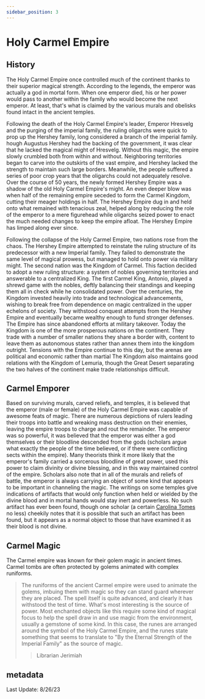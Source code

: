 ```yaml
---
sidebar_position: 3
---
```


# Holy Carmel Empire

## History
The Holy Carmel Empire once controlled much of the continent thanks to their superior magical strength. 
According to the legends, the emperor was actually a god in mortal form. 
When one emperor died, his or her power would pass to another within the family who would become the next emperor. 
At least, that's what is claimed by the various murals and obelisks found intact in the ancient temples.

Following the death of the Holy Carmel Empire's leader, Emperor Hresvelg and the purging of the imperial family, the ruling oligarchs were quick to prop up the Hershey family, long considered a branch of the imperial family. 
hough Augustus Hershey had the backing of the government, it was clear that he lacked the magical might of Hresvelg. Without this magic, the empire slowly crumbled both from within and without.
Neighboring territories began to carve into the outskirts of the vast empire, and Hershey lacked the strength to maintain such large borders. 
Meanwhile, the people suffered a series of poor crop years that the oligarchs could not adequately resolve. 
Over the course of 50 years, the newly formed Hershey Empire was a shadow of the old Holy Carmel Empire's might. An even deeper blow was when half of the remaining empire seceded to form the Carmel Kingdom, cutting their meager holdings in half. 
The Hershey Empire dug in and held onto what remained with tenacious zeal, helped along by reducing the role of the emperor to a mere figurehead while oligarchs seized power to enact the much needed changes to keep the empire afloat. 
The Hershey Empire has limped along ever since.

Following the collapse of the Holy Carmel Empire, two nations rose from the chaos. 
The Hershey Empire attempted to reinstate the ruling structure of its predecessor with a new Imperial family. 
They failed to demonstrate the same level of magical prowess, but managed to hold onto power via military might. 
The second nation was the Kingdom of Carmel. 
This faction decided to adopt a new ruling structure: a system of nobles governing territories and answerable to a centralized King. 
The first Carmel King, Antonio, played a shrewd game with the nobles, deftly balancing their standings and keeping them all in check while he consolidated power. 
Over the centuries, the Kingdom invested heavily into trade and technological advancements, wishing to break free from dependence on magic centralized in the upper echelons of society. 
They withstood conquest attempts from the Hershey Empire and eventually became wealthy enough to fund stronger defenses. The Empire has since abandoned efforts at military takeover. 
Today the Kingdom is one of the more prosperous nations on the continent. 
They trade with a number of smaller nations they share a border with, content to leave them as autonomous states rather than annex them into the kingdom outright. 
Tensions with the Empire continue to this day, but the arenas are political and economic rather than martial
The Kingdom also maintains good relations with the Kingdom of Lemuria, though the Great Desert separating the two halves of the continent make trade relationships difficult.

## Carmel Emporer
Based on surviving murals, carved reliefs, and temples, it is believed that the emperor (male or female) of the Holy Carmel Empire was capable of awesome feats of magic. 
There are numerous depictions of rulers leading their troops into battle and wreaking mass destruction on their enemies, leaving the empire troops to charge and rout the remainder. 
The emperor was so powerful, it was believed that the emperor was either a god themselves or their bloodline descended from the gods (scholars argue what exactly the people of the time believed, or if there were conflicting sects within the empire). Many theorists think it more likely that the emperor's family carried a sorcerous bloodline of great power, used this power to claim divinity or divine blessing, and in this way maintained control of the empire.
Scholars also note that in all of the murals and reliefs of battle, the emperor is always carrying an object of some kind that appears to be important in channeling the magic. 
The writings on some temples give indications of artifacts that would only function when held or wielded by the divine blood and in mortal hands would stay inert and powerless. 
No such artifact has ever been found, though one scholar (a certain [Carolina Tomes](../../npcs/carolina_jones) no less) cheekily notes that it is possible that such an artifact has been found, but it appears as a normal object to those that have examined it as their blood is not divine.


## Carmel Magic
The Carmel empire was known for their golem magic in ancient times. 
Carmel tombs are often protected by golems animated with complex runiforms. 

> The runiforms of the ancient Carmel empire were used to animate the golems, imbuing them with magic so they can stand guard wherever they are placed. 
> The spell itself is quite advanced, and clearly it has withstood the test of time. 
> What's most interesting is the source of power. 
> Most enchanted objects like this require some kind of magical focus to help the spell draw in and use magic from the environment, usually a gemstone of some kind. 
> In this case, the runes are arranged around the symbol of the Holy Carmel Empire, and the runes state something that seems to translate to "By the Eternal Strength of the Imperial Family" as the source of magic. 
> > Librarian Jerimiah

## metadata
Last Update: 8/26/23